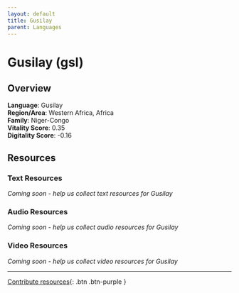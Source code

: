 ```yaml
---
layout: default
title: Gusilay
parent: Languages
---
```


# Gusilay (gsl)

## Overview

**Language**: Gusilay  
**Region/Area**: Western Africa, Africa  
**Family**: Niger-Congo  
**Vitality Score**: 0.35  
**Digitality Score**: -0.16  

## Resources

### Text Resources
*Coming soon - help us collect text resources for Gusilay*

### Audio Resources
*Coming soon - help us collect audio resources for Gusilay*

### Video Resources
*Coming soon - help us collect video resources for Gusilay*

---

[Contribute resources](https://fairtrain.github.io/){: .btn .btn-purple }
